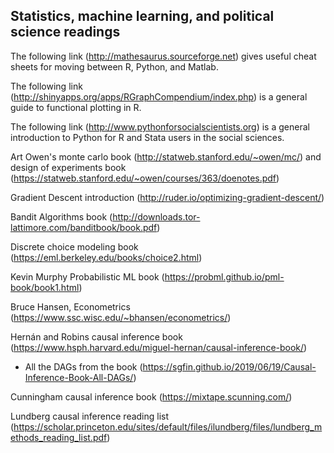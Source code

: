 ## Statistics, machine learning, and political science readings

The following link (<http://mathesaurus.sourceforge.net>) gives useful cheat sheets for moving between R, Python, and Matlab.

The following link (<http://shinyapps.org/apps/RGraphCompendium/index.php>) is a general guide to functional plotting in R.

The following link (<http://www.pythonforsocialscientists.org>) is a general introduction to Python for R and Stata users in the social sciences.

Art Owen's monte carlo book (<http://statweb.stanford.edu/~owen/mc/>) and design of experiments book (<https://statweb.stanford.edu/~owen/courses/363/doenotes.pdf>)

Gradient Descent introduction (<http://ruder.io/optimizing-gradient-descent/>)

Bandit Algorithms book (<http://downloads.tor-lattimore.com/banditbook/book.pdf>)

Discrete choice modeling book (<https://eml.berkeley.edu/books/choice2.html>)

Kevin Murphy Probabilistic ML book (<https://probml.github.io/pml-book/book1.html>)

Bruce Hansen, Econometrics (<https://www.ssc.wisc.edu/~bhansen/econometrics/>)

Hernán and Robins causal inference book (<https://www.hsph.harvard.edu/miguel-hernan/causal-inference-book/>)
  - All the DAGs from the book (<https://sgfin.github.io/2019/06/19/Causal-Inference-Book-All-DAGs/>)
  
Cunningham causal inference book (<https://mixtape.scunning.com/>)

Lundberg causal inference reading list (<https://scholar.princeton.edu/sites/default/files/ilundberg/files/lundberg_methods_reading_list.pdf>)

